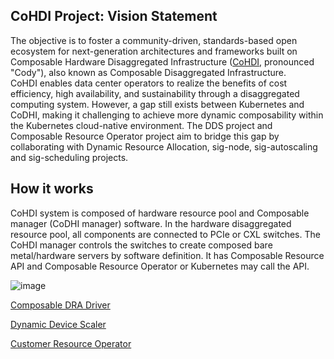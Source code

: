 ## CoHDI Project: Vision Statement
The objective is to foster a community-driven, standards-based open ecosystem for next-generation architectures and frameworks built on Composable Hardware Disaggregated Infrastructure ([CoHDI](https://github.com/CoHDI/.github/blob/main/README.md), pronounced "Cody"), also known as Composable Disaggregated Infrastructure.  
CoHDI enables data center operators to realize the benefits of cost efficiency, high availability, and sustainability through a disaggregated computing system.
However, a gap still exists between Kubernetes and CoDHI, making it challenging to achieve more dynamic composability within the Kubernetes cloud-native environment.
The DDS project and Composable Resource Operator project aim to bridge this gap by collaborating with Dynamic Resource Allocation, sig-node, sig-autoscaling and sig-scheduling projects.

## How it works
CoHDI system is composed of hardware resource pool and Composable manager (CoDHI manager) software. In the hardware disaggregated resource pool, all components are connected to PCIe or CXL switches. The CoHDI manager controls the switches to create composed bare metal/hardware servers by software definition. It has Composable Resource API and Composable Resource Operator or Kubernetes may call the API.

![image](https://github.com/user-attachments/assets/d051630b-00dd-43f9-aef7-9177ae73bb57)

[Composable DRA Driver](https://github.com/InfraDDS/composable-dra-driver)

[Dynamic Device Scaler](https://github.com/InfraDDS/dynamic-device-scaler)

[Customer Resource Operator](https://github.com/InfraDDS/composable-resource-operator)

